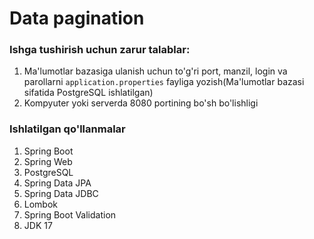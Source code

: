 # Data pagination
### Ishga tushirish uchun zarur talablar:
1. Ma'lumotlar bazasiga ulanish uchun to'g'ri port, manzil, login va parollarni `application.properties` fayliga yozish(Ma'lumotlar bazasi sifatida PostgreSQL ishlatilgan)
3. Kompyuter yoki serverda 8080 portining bo'sh bo'lishligi

### Ishlatilgan qo'llanmalar
1. Spring Boot
2. Spring Web
3. PostgreSQL
4. Spring Data JPA
5. Spring Data JDBC
6. Lombok
7. Spring Boot Validation
8. JDK 17
